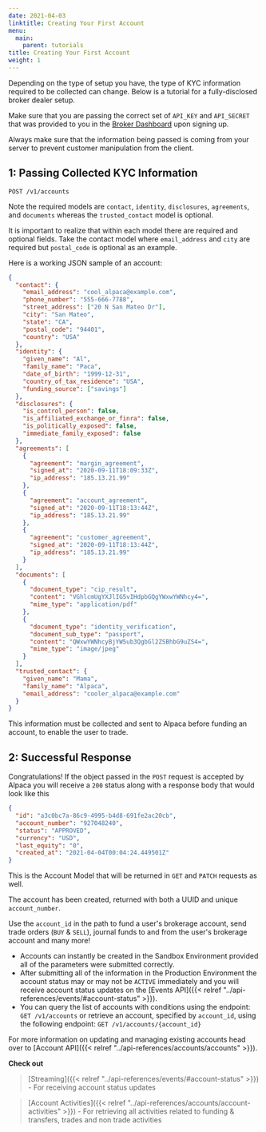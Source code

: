 ```yaml
---
date: 2021-04-03
linktitle: Creating Your First Account
menu:
  main:
    parent: tutorials
title: Creating Your First Account
weight: 1
---
```


Depending on the type of setup you have, the type of KYC information required to be collected can change. Below is a tutorial for a fully-disclosed broker dealer setup.

Make sure that you are passing the correct set of `API_KEY` and `API_SECRET` that was provided to you in the [Broker Dashboard](https://broker-app.alpaca.markets) upon signing up.

Always make sure that the information being passed is coming from your server to prevent customer manipulation from the client.

## 1: Passing Collected KYC Information

`POST /v1/accounts`

Note the required models are `contact`, `identity`, `disclosures`, `agreements`, and `documents` whereas the `trusted_contact` model is optional.

It is important to realize that within each model there are required and optional fields. Take the contact model where `email_address` and `city` are required but `postal_code` is optional as an example.

Here is a working JSON sample of an account:

```json
{
  "contact": {
    "email_address": "cool_alpaca@example.com",
    "phone_number": "555-666-7788",
    "street_address": ["20 N San Mateo Dr"],
    "city": "San Mateo",
    "state": "CA",
    "postal_code": "94401",
    "country": "USA"
  },
  "identity": {
    "given_name": "Al",
    "family_name": "Paca",
    "date_of_birth": "1999-12-31",
    "country_of_tax_residence": "USA",
    "funding_source": ["savings"]
  },
  "disclosures": {
    "is_control_person": false,
    "is_affiliated_exchange_or_finra": false,
    "is_politically_exposed": false,
    "immediate_family_exposed": false
  },
  "agreements": [
    {
      "agreement": "margin_agreement",
      "signed_at": "2020-09-11T18:09:33Z",
      "ip_address": "185.13.21.99"
    },
    {
      "agreement": "account_agreement",
      "signed_at": "2020-09-11T18:13:44Z",
      "ip_address": "185.13.21.99"
    },
    {
      "agreement": "customer_agreement",
      "signed_at": "2020-09-11T18:13:44Z",
      "ip_address": "185.13.21.99"
    }
  ],
  "documents": [
    {
      "document_type": "cip_result",
      "content": "VGhlcmUgYXJlIG5vIHdpbGQgYWxwYWNhcy4=",
      "mime_type": "application/pdf"
    },
    {
      "document_type": "identity_verification",
      "document_sub_type": "passport",
      "content": "QWxwYWNhcyBjYW5ub3QgbGl2ZSBhbG9uZS4=",
      "mime_type": "image/jpeg"
    }
  ],
  "trusted_contact": {
    "given_name": "Mama",
    "family_name": "Alpaca",
    "email_address": "cooler_alpaca@example.com"
  }
}
```

This information must be collected and sent to Alpaca before funding an account, to enable the user to trade.

## 2: Successful Response

Congratulations! If the object passed in the `POST` request is accepted by Alpaca you will receive a `200` status along with a response body that would look like this

```json
{
  "id": "a3c0bc7a-86c9-4995-b4d8-691fe2ac20cb",
  "account_number": "927048240",
  "status": "APPROVED",
  "currency": "USD",
  "last_equity": "0",
  "created_at": "2021-04-04T00:04:24.449501Z"
}
```

This is the Account Model that will be returned in `GET` and `PATCH` requests as well.

The account has been created, returned with both a UUID and unique `account_number`.

Use the `account_id` in the path to fund a user's brokerage account, send trade orders (`BUY` & `SELL`), journal funds to and from the user's brokerage account and many more!

- Accounts can instantly be created in the Sandbox Environment provided all of the parameters were submitted correctly.
- After submitting all of the information in the Production Environment the account status may or may not be `ACTIVE` immediately and you will receive account status updates on the [Events API]({{< relref "../api-references/events/#account-status" >}}).
- You can query the list of accounts with conditions using the endpoint: `GET /v1/accounts` or retrieve an account, specified by `account_id`, using the following endpoint: `GET /v1/accounts/{account_id}`

For more information on updating and managing existing accounts head over to [Account API]({{< relref "../api-references/accounts/accounts" >}}).

**Check out**

> [Streaming]({{< relref "../api-references/events/#account-status" >}}) - For receiving account status updates

> [Account Activities]({{< relref "../api-references/accounts/account-activities" >}}) - For retrieving all activities related to funding & transfers, trades and non trade activities
